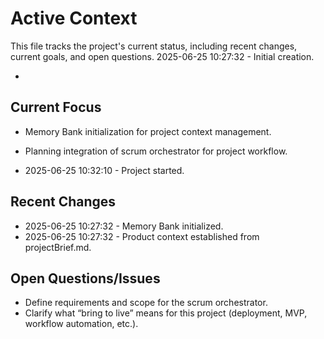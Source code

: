 # Active Context

This file tracks the project's current status, including recent changes, current goals, and open questions.
2025-06-25 10:27:32 - Initial creation.

*

## Current Focus

* Memory Bank initialization for project context management.
* Planning integration of scrum orchestrator for project workflow.

* 2025-06-25 10:32:10 - Project started.
## Recent Changes

* 2025-06-25 10:27:32 - Memory Bank initialized.
* 2025-06-25 10:27:32 - Product context established from projectBrief.md.

## Open Questions/Issues

* Define requirements and scope for the scrum orchestrator.
* Clarify what “bring to live” means for this project (deployment, MVP, workflow automation, etc.).